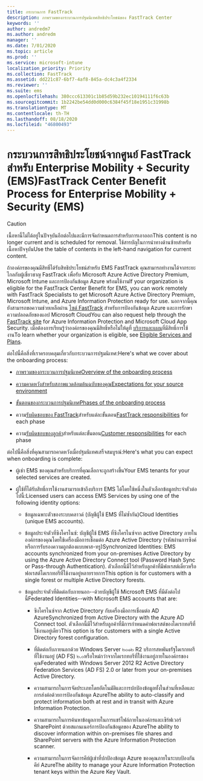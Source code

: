 ```yaml
---
title: กระบวนการ FastTrack
description: ภาพรวมของกระบวนการปฐมนิเทศสิทธิประโยชน์ของ FastTrack Center
keywords: ''
author: andredm7
ms.author: andredm
manager: ''
ms.date: 7/01/2020
ms.topic: article
ms.prod: ''
ms.service: microsoft-intune
localization_priority: Priority
ms.collection: FastTrack
ms.assetid: dd221c87-6bf7-4af8-845a-dc4c3a4f2334
ms.reviewer: ''
ms.suite: ems
ms.openlocfilehash: 380ccc613301c1b85d59b232ec10194111f6c63b
ms.sourcegitcommit: 1b2242be54dd0d000c6384f45f18e1951c31998b
ms.translationtype: MT
ms.contentlocale: th-TH
ms.lasthandoff: 08/18/2020
ms.locfileid: "46800493"
---
```

# <a name="fasttrack-center-benefit-process-for-enterprise-mobility--security-ems"></a><span data-ttu-id="2e41e-103">กระบวนการสิทธิประโยชน์จากศูนย์ FastTrack สำหรับ Enterprise Mobility + Security (EMS)</span><span class="sxs-lookup"><span data-stu-id="2e41e-103">FastTrack Center Benefit Process for Enterprise Mobility + Security (EMS)</span></span>

> [!CAUTION]
> <span data-ttu-id="2e41e-104">เนื้อหานี้ไม่ได้อยู่ในปัจจุบันอีกต่อไปและมีการจัดกำหนดการสำหรับการเอาออก</span><span class="sxs-lookup"><span data-stu-id="2e41e-104">This content is no longer current and is scheduled for removal.</span></span> <span data-ttu-id="2e41e-105">ใช้สารบัญในการนำทางด้านซ้ายสำหรับเนื้อหาปัจจุบัน</span><span class="sxs-lookup"><span data-stu-id="2e41e-105">Use the table of contents in the left-hand navigation for current content.</span></span>

<span data-ttu-id="2e41e-106">ถ้าองค์กรของคุณมีสิทธิ์ได้รับสิทธิประโยชน์สำหรับ EMS FastTrack คุณสามารถทำงานได้จากระยะไกลกับผู้เชี่ยวชาญ FastTrack เพื่อรับ Microsoft Azure Active Directory Premium, Microsoft Intune และการป้องกันข้อมูล Azure พร้อมใช้งาน</span><span class="sxs-lookup"><span data-stu-id="2e41e-106">If your organization is eligible for the FastTrack Center Benefit for EMS, you can work remotely with FastTrack Specialists to get Microsoft Azure Active Directory Premium, Microsoft Intune, and Azure Information Protection ready for use.</span></span> <span data-ttu-id="2e41e-107">นอกจากนี้คุณยังสามารถขอความช่วยเหลือผ่าน [ไซต์ FastTrack](https://www.microsoft.com/fasttrack/microsoft-365/ems) สำหรับการป้องกันข้อมูล Azure และการรักษาความปลอดภัยของแอป Microsoft Cloud</span><span class="sxs-lookup"><span data-stu-id="2e41e-107">You can also request help through the [FastTrack site](https://www.microsoft.com/fasttrack/microsoft-365/ems) for Azure Information Protection and Microsoft Cloud App Security.</span></span> <span data-ttu-id="2e41e-108">เมื่อต้องการเรียนรู้ว่าองค์กรของคุณมีสิทธิ์หรือไม่ให้ดูที่ [บริการและแผน](M365-eligible-services-and-plans.md)ที่มีสิทธิ์การใช้งาน</span><span class="sxs-lookup"><span data-stu-id="2e41e-108">To learn whether your organization is eligible, see [Eligible Services and Plans](M365-eligible-services-and-plans.md).</span></span>


<span data-ttu-id="2e41e-109">ต่อไปนี้คือสิ่งที่เราครอบคลุมเกี่ยวกับกระบวนการปฐมนิเทศ:</span><span class="sxs-lookup"><span data-stu-id="2e41e-109">Here's what we cover about the onboarding process:</span></span>

-   [<span data-ttu-id="2e41e-110">ภาพรวมของกระบวนการปฐมนิเทศ</span><span class="sxs-lookup"><span data-stu-id="2e41e-110">Overview of the onboarding process</span></span>](EMS-fasttrack-benefit-overview.md)

-   [<span data-ttu-id="2e41e-111">ความคาดหวังสำหรับสภาพแวดล้อมต้นฉบับของคุณ</span><span class="sxs-lookup"><span data-stu-id="2e41e-111">Expectations for your source environment</span></span>](EMS-source-environment-expectations.md)

-   [<span data-ttu-id="2e41e-112">ขั้นตอนของกระบวนการปฐมนิเทศ</span><span class="sxs-lookup"><span data-stu-id="2e41e-112">Phases of the onboarding process</span></span>](EMS-onboarding-phases.md)

-   <span data-ttu-id="2e41e-113">ความ[รับผิดชอบของ FastTrack](EMS-fasttrack-responsibilities.md)สำหรับแต่ละขั้นตอน</span><span class="sxs-lookup"><span data-stu-id="2e41e-113">[FastTrack responsibilities](EMS-fasttrack-responsibilities.md) for each phase</span></span>

-   <span data-ttu-id="2e41e-114">ความ[รับผิดชอบของลูกค้า](EMS-your-responsibilities.md)สำหรับแต่ละขั้นตอน</span><span class="sxs-lookup"><span data-stu-id="2e41e-114">[Customer responsibilities](EMS-your-responsibilities.md) for each phase</span></span>

<span data-ttu-id="2e41e-115">ต่อไปนี้คือสิ่งที่คุณสามารถคาดหวังเมื่อปฐมนิเทศเสร็จสมบูรณ์:</span><span class="sxs-lookup"><span data-stu-id="2e41e-115">Here's what you can expect when onboarding is complete:</span></span>

-   <span data-ttu-id="2e41e-116">ผู้เช่า EMS ของคุณสำหรับบริการที่คุณเลือกจะถูกสร้างขึ้น</span><span class="sxs-lookup"><span data-stu-id="2e41e-116">Your EMS tenants for your selected services are created.</span></span>

-   <span data-ttu-id="2e41e-117">ผู้ใช้ที่ได้รับสิทธิ์การใช้งานสามารถเข้าถึงบริการ EMS ได้โดยใช้หนึ่งในตัวเลือกข้อมูลประจำตัวต่อไปนี้:</span><span class="sxs-lookup"><span data-stu-id="2e41e-117">Licensed users can access EMS Services by using one of the following identity options:</span></span>

    -   <span data-ttu-id="2e41e-118">ข้อมูลเฉพาะตัวของระบบคลาวด์ (บัญชีผู้ใช้ EMS ที่ไม่ซ้ำกัน)</span><span class="sxs-lookup"><span data-stu-id="2e41e-118">Cloud Identities (unique EMS accounts).</span></span>

    -   <span data-ttu-id="2e41e-119">ข้อมูลประจำตัวที่ซิงโครไนซ์: บัญชีผู้ใช้ EMS ที่ซิงโครไนซ์จาก active Directory ภายในองค์กรของคุณโดยใช้เครื่องมือการเชื่อมต่อ Azure Active Directory (รหัสผ่านการซิงค์หรือการรับรองความถูกต้องแบบพาส-ทรู)</span><span class="sxs-lookup"><span data-stu-id="2e41e-119">Synchronized Identities: EMS accounts synchronized from your on-premises Active Directory by using the Azure Active Directory Connect tool (Password Hash Sync or Pass-through Authentication).</span></span> <span data-ttu-id="2e41e-120">ตัวเลือกนี้มีไว้สำหรับลูกค้าที่มีฟอเรสต์เดี่ยวหรือฟอเรสต์ไดเรกทอรีที่ใช้งานอยู่หลายรายการ</span><span class="sxs-lookup"><span data-stu-id="2e41e-120">This option is for customers with a single forest or multiple Active Directory forests.</span></span>

    -   <span data-ttu-id="2e41e-121">ข้อมูลประจำตัวที่ติดต่อกับภายนอก--ด้วยบัญชีผู้ใช้ Microsoft EMS ที่มีดังต่อไปนี้</span><span class="sxs-lookup"><span data-stu-id="2e41e-121">Federated Identities--with Microsoft EMS accounts that are:</span></span>

        -   <span data-ttu-id="2e41e-122">ซิงโครไนซ์จาก Active Directory กับเครื่องมือการเชื่อมต่อ AD Azure</span><span class="sxs-lookup"><span data-stu-id="2e41e-122">Synchronized from Active Directory with the Azure AD Connect tool.</span></span> <span data-ttu-id="2e41e-123">ตัวเลือกนี้มีไว้สำหรับลูกค้าที่มีการกำหนดค่าฟอเรสต์ของไดเรกทอรีที่ใช้งานอยู่เดียว</span><span class="sxs-lookup"><span data-stu-id="2e41e-123">This option is for customers with a single Active Directory forest configuration.</span></span>

        -   <span data-ttu-id="2e41e-124">ที่ติดต่อกับภายนอกด้วย Windows Server ๒๐๑๒ R2 บริการสหพันธรัฐไดเรกทอรีที่ใช้งานอยู่ (AD FS) ๒.๐หรือใหม่กว่าจากไดเรกทอรีที่ใช้งานอยู่ภายในองค์กรของคุณ</span><span class="sxs-lookup"><span data-stu-id="2e41e-124">Federated with Windows Server 2012 R2 Active Directory Federation Services (AD FS) 2.0 or later from your on-premises Active Directory.</span></span>

        -   <span data-ttu-id="2e41e-125">ความสามารถในการจัดประเภทโดยอัตโนมัติและการปกป้องข้อมูลทั้งในส่วนที่เหลือและการส่งต่อด้วยการป้องกันข้อมูล Azure</span><span class="sxs-lookup"><span data-stu-id="2e41e-125">The ability to auto-classify and protect information both at rest and in transit with Azure Information Protection.</span></span> 

        -   <span data-ttu-id="2e41e-126">ความสามารถในการค้นหาข้อมูลภายในการแชร์ไฟล์ภายในองค์กรและเซิร์ฟเวอร์ SharePoint ด้วยสแกนเนอร์การป้องกันข้อมูลของ Azure</span><span class="sxs-lookup"><span data-stu-id="2e41e-126">The ability to discover information within on-premises file shares and SharePoint servers with the Azure Information Protection scanner.</span></span> 

        -   <span data-ttu-id="2e41e-127">ความสามารถในการจัดการคีย์ผู้เช่าที่ปกป้องข้อมูล Azure ของคุณภายในระบบป้องกันคีย์ Azure</span><span class="sxs-lookup"><span data-stu-id="2e41e-127">The ability to manage your Azure Information Protection tenant keys within the Azure Key Vault.</span></span> 

